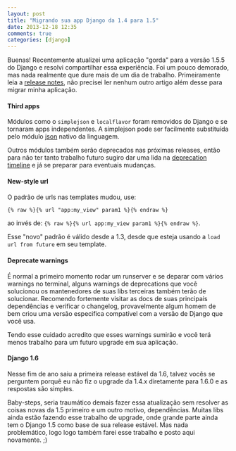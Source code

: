 ```yaml
---
layout: post
title: "Migrando sua app Django da 1.4 para 1.5"
date: 2013-12-18 12:35
comments: true
categories: [django]
---
```

<!--more-->


Buenas! Recentemente atualizei uma aplicação "gorda" para a versão 1.5.5 do Django e resolvi compartilhar essa experiência.
Foi um pouco demorado, mas nada realmente que dure mais de um dia de trabalho. Primeiramente leia a [release notes](https://docs.djangoproject.com/en/dev/releases/1.5/ "release notes django 1.5"), não precisei ler nenhum outro 
artigo além desse para migrar minha aplicação.

#### Third apps ####

Módulos como o ```simplejson``` e ```localflavor``` foram removidos do Django e se tornaram apps independentes. A simplejson pode ser facilmente substituída pelo módulo [json](http://docs.python.org/2.7/library/json.html#module-json "json") nativo da linguagem.

Outros módulos também serão deprecados nas próximas releases, então para não ter tanto trabalho futuro sugiro dar uma lida na [deprecation timeline](https://docs.djangoproject.com/en/dev/internals/deprecation/ "roadmap") e já se preparar para eventuais mudanças.


#### New-style url ####
O padrão de urls nas templates mudou, use: 
```html
{% raw %}{% url "app:my_view" param1 %}{% endraw %}
``` 
ao invés de:
```{% raw %}{% url app:my_view param1 %}{% endraw %}```.

Esse "novo" padrão é válido desde a 1.3, desde que esteja usando a ```load url from future``` em seu template.


#### Deprecate warnings ####
É normal a primeiro momento rodar um runserver e se deparar com vários warnings no terminal, alguns warnings de deprecations que você solucionou os mantenedores de suas libs terceiras também terão de solucionar. Recomendo fortemente visitar
as docs de suas principais dependências e verificar o changelog, provavelmente algum homem de bem criou uma versão especifica compatível com a versão de Django que você usa. 

Tendo esse cuidado acredito que esses warnings sumirão e você terá menos trabalho para um futuro upgrade em sua aplicação.


#### Django 1.6 ####

Nesse fim de ano saiu a primeira release estável da 1.6, talvez vocês se perguntem porquê eu não fiz o upgrade da 1.4.x diretamente para 1.6.0 e as respostas são simples.

Baby-steps, seria traumático demais fazer essa atualização sem resolver as coisas novas da 1.5 primeiro e um outro motivo, dependências. Muitas libs ainda estão fazendo esse trabalho
de upgrade, onde grande parte ainda tem o Django 1.5 como base de sua release estável. Mas nada problemático, logo logo também farei esse trabalho e posto aqui novamente. ;)
